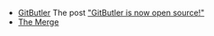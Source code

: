 - [GitButler](https://gitbutler.com)
The post ["GitButler is now open source!"](https://x.com/gitbutler/status/1754816880278159380)
- [The Merge](https://merge.berlin)